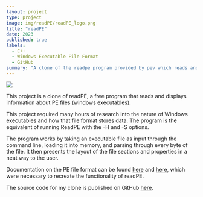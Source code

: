 ```yaml
---
layout: project
type: project
image: img/readPE/readPE_logo.png
title: "readPE"
date: 2023
published: true
labels:
  - C++
  - Windows Executable File Format
  - GitHub
summary: "A clone of the readpe program provided by pev which reads and displays information about PE files."
---
```


<img class="img-fluid" src="../img/readPE.jpg"> 

This project is a clone of readPE, a free program that reads and displays information about PE files (windows executables).

This project required many hours of research into the nature of Windows executables and how that file format stores data. The program is the equivalent of running ReadPE with the -H and -S options.

The program works by taking an executable file as input through the command line, loading it into memory, and parsing through every byte of the file. It then presents the layout of the file sections and properties in a neat way to the user.

Documentation on the PE file format can be found [here](https://learn.microsoft.com/en-us/windows/win32/debug/pe-format) and [here](https://0xrick.github.io/win-internals/pe1/), which were necessary to recreate the functionality of readPE.

The source code for my clone is published on GitHub [here](https://github.com/kairemUH/readPE).
